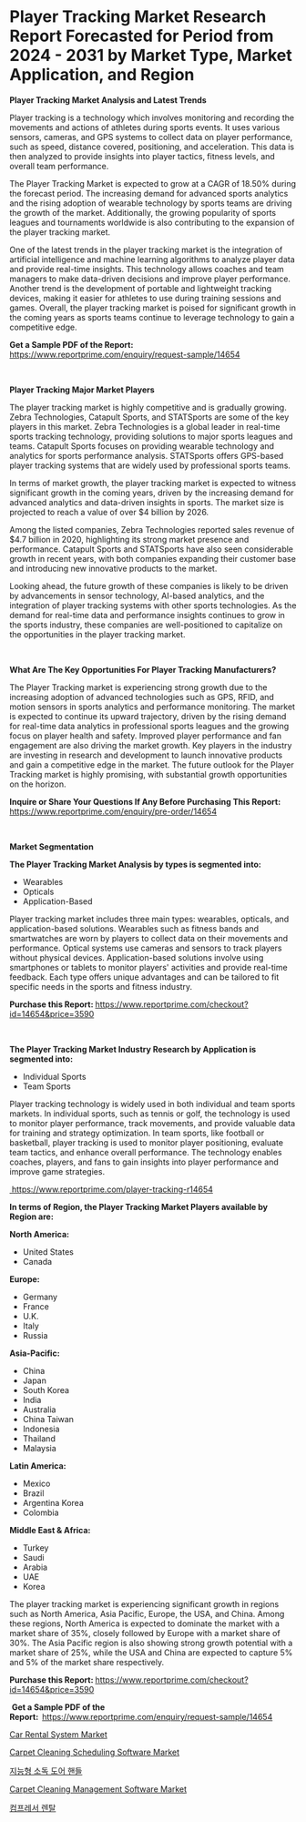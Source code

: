 <p><h1>Player Tracking Market Research Report Forecasted for Period from 2024 -  2031 by Market Type, Market Application, and Region</h1></p><p><strong>Player Tracking Market Analysis and Latest Trends</strong></p>
<p><p>Player tracking is a technology which involves monitoring and recording the movements and actions of athletes during sports events. It uses various sensors, cameras, and GPS systems to collect data on player performance, such as speed, distance covered, positioning, and acceleration. This data is then analyzed to provide insights into player tactics, fitness levels, and overall team performance.</p><p>The Player Tracking Market is expected to grow at a CAGR of 18.50% during the forecast period. The increasing demand for advanced sports analytics and the rising adoption of wearable technology by sports teams are driving the growth of the market. Additionally, the growing popularity of sports leagues and tournaments worldwide is also contributing to the expansion of the player tracking market.</p><p>One of the latest trends in the player tracking market is the integration of artificial intelligence and machine learning algorithms to analyze player data and provide real-time insights. This technology allows coaches and team managers to make data-driven decisions and improve player performance. Another trend is the development of portable and lightweight tracking devices, making it easier for athletes to use during training sessions and games. Overall, the player tracking market is poised for significant growth in the coming years as sports teams continue to leverage technology to gain a competitive edge.</p></p>
<p><strong>Get a Sample PDF of the Report:&nbsp;</strong> <a href="https://www.reportprime.com/enquiry/request-sample/14654">https://www.reportprime.com/enquiry/request-sample/14654</a></p>
<p>&nbsp;</p>
<p><strong>Player Tracking Major Market Players</strong></p>
<p><p>The player tracking market is highly competitive and is gradually growing. Zebra Technologies, Catapult Sports, and STATSports are some of the key players in this market. Zebra Technologies is a global leader in real-time sports tracking technology, providing solutions to major sports leagues and teams. Catapult Sports focuses on providing wearable technology and analytics for sports performance analysis. STATSports offers GPS-based player tracking systems that are widely used by professional sports teams.</p><p>In terms of market growth, the player tracking market is expected to witness significant growth in the coming years, driven by the increasing demand for advanced analytics and data-driven insights in sports. The market size is projected to reach a value of over $4 billion by 2026.</p><p>Among the listed companies, Zebra Technologies reported sales revenue of $4.7 billion in 2020, highlighting its strong market presence and performance. Catapult Sports and STATSports have also seen considerable growth in recent years, with both companies expanding their customer base and introducing new innovative products to the market.</p><p>Looking ahead, the future growth of these companies is likely to be driven by advancements in sensor technology, AI-based analytics, and the integration of player tracking systems with other sports technologies. As the demand for real-time data and performance insights continues to grow in the sports industry, these companies are well-positioned to capitalize on the opportunities in the player tracking market.</p></p>
<p>&nbsp;</p>
<p><strong>What Are The Key Opportunities For Player Tracking Manufacturers?</strong></p>
<p><p>The Player Tracking market is experiencing strong growth due to the increasing adoption of advanced technologies such as GPS, RFID, and motion sensors in sports analytics and performance monitoring. The market is expected to continue its upward trajectory, driven by the rising demand for real-time data analytics in professional sports leagues and the growing focus on player health and safety. Improved player performance and fan engagement are also driving the market growth. Key players in the industry are investing in research and development to launch innovative products and gain a competitive edge in the market. The future outlook for the Player Tracking market is highly promising, with substantial growth opportunities on the horizon.</p></p>
<p><strong>Inquire or Share Your Questions If Any Before Purchasing This Report:</strong> <a href="https://www.reportprime.com/enquiry/pre-order/14654">https://www.reportprime.com/enquiry/pre-order/14654</a></p>
<p>&nbsp;</p>
<p><strong>Market Segmentation</strong></p>
<p><strong>The Player Tracking Market Analysis by types is segmented into:</strong></p>
<p><ul><li>Wearables</li><li>Opticals</li><li>Application-Based</li></ul></p>
<p><p>Player tracking market includes three main types: wearables, opticals, and application-based solutions. Wearables such as fitness bands and smartwatches are worn by players to collect data on their movements and performance. Optical systems use cameras and sensors to track players without physical devices. Application-based solutions involve using smartphones or tablets to monitor players' activities and provide real-time feedback. Each type offers unique advantages and can be tailored to fit specific needs in the sports and fitness industry.</p></p>
<p><strong>Purchase this Report:&nbsp;</strong><a href="https://www.reportprime.com/checkout?id=14654&price=3590">https://www.reportprime.com/checkout?id=14654&price=3590</a></p>
<p>&nbsp;</p>
<p><strong>The Player Tracking Market Industry Research by Application is segmented into:</strong></p>
<p><ul><li>Individual Sports</li><li>Team Sports</li></ul></p>
<p><p>Player tracking technology is widely used in both individual and team sports markets. In individual sports, such as tennis or golf, the technology is used to monitor player performance, track movements, and provide valuable data for training and strategy optimization. In team sports, like football or basketball, player tracking is used to monitor player positioning, evaluate team tactics, and enhance overall performance. The technology enables coaches, players, and fans to gain insights into player performance and improve game strategies.</p></p>
<p><a href="https://www.reportprime.com/player-tracking-r14654">&nbsp;https://www.reportprime.com/player-tracking-r14654</a></p>
<p><strong>In terms of Region, the Player Tracking Market Players available by Region are:</strong></p>
<p>
    <p> <strong> North America: </strong>
        <ul>
            <li>United States</li>
            <li>Canada</li>
        </ul>
        </p> 
    <p> <strong> Europe: </strong>
        <ul>
            <li>Germany</li>
            <li>France</li>
            <li>U.K.</li>
            <li>Italy</li>
            <li>Russia</li>
        </ul>
        </p> 
    <p> <strong> Asia-Pacific: </strong>
        <ul>
            <li>China</li>
            <li>Japan</li>
            <li>South Korea</li>
            <li>India</li>
            <li>Australia</li>
            <li>China Taiwan</li>
            <li>Indonesia</li>
            <li>Thailand</li>
            <li>Malaysia</li>
        </ul>
        </p> 
    <p> <strong> Latin America: </strong>
        <ul>
            <li>Mexico</li>
            <li>Brazil</li>
            <li>Argentina Korea</li>
            <li>Colombia</li>
        </ul>
        </p> 
    <p> <strong> Middle East & Africa: </strong>
        <ul>
            <li>Turkey</li>
            <li>Saudi</li>
            <li>Arabia</li>
            <li>UAE</li>
            <li>Korea</li>
        </ul>
    </p>
    </p>
<p><p>The player tracking market is experiencing significant growth in regions such as North America, Asia Pacific, Europe, the USA, and China. Among these regions, North America is expected to dominate the market with a market share of 35%, closely followed by Europe with a market share of 30%. The Asia Pacific region is also showing strong growth potential with a market share of 25%, while the USA and China are expected to capture 5% and 5% of the market share respectively.</p></p>
<p><strong>Purchase this Report: </strong><a href="https://www.reportprime.com/checkout?id=14654&price=3590">https://www.reportprime.com/checkout?id=14654&price=3590</a></p>
<p>&nbsp;<strong>Get a Sample PDF of the Report:&nbsp;&nbsp;</strong><a href="https://www.reportprime.com/enquiry/request-sample/14654">https://www.reportprime.com/enquiry/request-sample/14654</a></p>
<p><strong></strong></p>
<p><p><a href="https://github.com/joannesouthgate/Market-Research-Report-List-4/blob/main/car-rental-system-market.md">Car Rental System Market</a></p><p><a href="https://github.com/gamblestampleyjenny50m5sl6/Market-Research-Report-List-4/blob/main/carpet-cleaning-scheduling-software-market.md">Carpet Cleaning Scheduling Software Market</a></p><p><a href="https://github.com/konokaryan/Market-Research-Report-List-2/blob/main/7654227107835.md">지능형 소독 도어 핸들</a></p><p><a href="https://github.com/wwwkeltoum/Market-Research-Report-List-4/blob/main/carpet-cleaning-management-software-market.md">Carpet Cleaning Management Software Market</a></p><p><a href="https://medium.com/@ayesakhan333/%EC%BB%B4%ED%94%84%EB%A0%88%EC%84%9C-%EB%A0%8C%ED%83%88-%EC%8B%9C%EC%9E%A5-%EA%B7%9C%EB%AA%A8-%EC%A0%90%EC%9C%A0%EC%9C%A8-%EB%B0%8F-%ED%8A%B8%EB%A0%8C%EB%93%9C-%EB%B6%84%EC%84%9D-%EB%B3%B4%EA%B3%A0%EC%84%9C-%EC%B5%9C%EC%A2%85-%EC%82%AC%EC%9A%A9%EC%B2%98-%EA%B1%B4%EC%84%A4-%EA%B4%91%EC%82%B0-%EC%84%9D%EC%9C%A0-%EB%B0%8F-%EA%B0%80%EC%8A%A4-%EC%A0%84%EB%A0%A5-%EC%A0%9C%EC%A1%B0%EC%97%85-%ED%99%94%ED%95%99%EB%AC%BC%EC%A7%88-%EA%B8%B0%ED%83%80-%EC%9B%90%EC%9E%90%EC%9E%AC%EB%B3%84-%EB%B0%8F-2031%EB%85%84%EA%B9%8C%EC%A7%80%EC%9D%98-%EC%98%88%EC%B8%A1-1e51a8cce27c">컴프레서 렌탈</a></p></p>